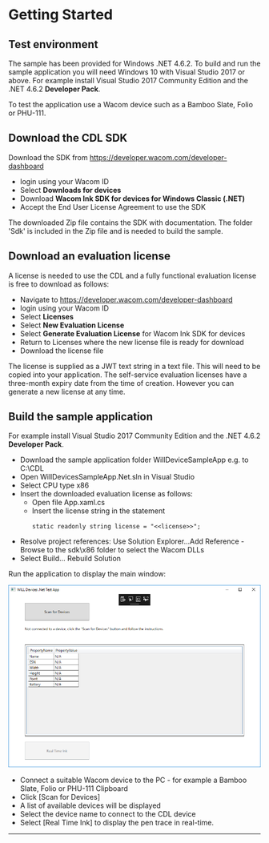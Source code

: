 # Getting Started 

## Test environment

The sample has been provided for Windows .NET 4.6.2.
To build and run the sample application you will need Windows 10 with Visual Studio 2017 or above.
For example install Visual Studio 2017 Community Edition and the .NET 4.6.2 **Developer Pack**.

To test the application use a Wacom device such as a Bamboo Slate, Folio or PHU-111.

## Download the CDL SDK

Download the SDK from https://developer.wacom.com/developer-dashboard

* login using your Wacom ID
* Select **Downloads for devices**
* Download **Wacom Ink SDK for devices for Windows Classic (.NET)**
* Accept the End User License Agreement to use the SDK

The downloaded Zip file contains the SDK with documentation.
The folder 'Sdk' is included in the Zip file and is needed to build the sample.

## Download an evaluation license

A license is needed to use the CDL and a fully functional evaluation license is free to download as follows:

* Navigate to https://developer.wacom.com/developer-dashboard
* login using your Wacom ID
* Select **Licenses**
* Select **New Evaluation License**
* Select **Generate Evaluation License** for Wacom Ink SDK for devices
* Return to Licenses where the new license file is ready for download
* Download the license file

The license is supplied as a JWT text string in a text file. This will need to be copied into your application. The self-service evaluation licenses have a three-month expiry date from the time of creation. However you can generate a new license at any time. 


## Build the sample application

For example install Visual Studio 2017 Community Edition and the .NET 4.6.2 **Developer Pack**.

* Download the sample application folder WillDeviceSampleApp e.g. to C:\CDL
* Open WillDevicesSampleApp.Net.sln in Visual Studio
* Select CPU type x86
* Insert the downloaded evaluation license as follows:
    * Open file App.xaml.cs
    * Insert the license string in the statement
      ```
      static readonly string license = "<<license>>";
      ```
* Resolve project references:
  Use Solution Explorer...Add Reference - Browse to the sdk\x86 folder to select the Wacom DLLs
* Select Build... Rebuild Solution
      
Run the application to display the main window:

![CDL-Windows-Classic-Sample](media/CDL-Windows-Classic-Sample.png)

* Connect a suitable Wacom device to the PC - for example a Bamboo Slate, Folio or PHU-111 Clipboard
* Click [Scan for Devices]
* A list of available devices will be displayed
* Select the device name to connect to the CDL device 
* Select [Real Time Ink] to display the pen trace in real-time.

----

        




